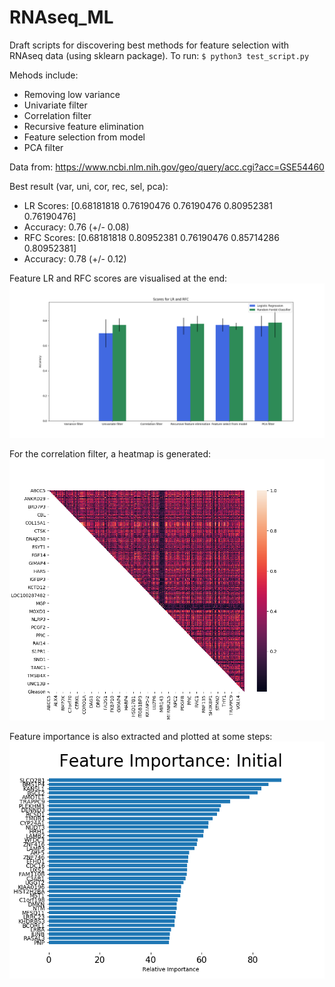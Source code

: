 # RNAseq_ML

Draft scripts for discovering best methods for feature selection with RNAseq data (using sklearn package). 
To run: 
`$ python3 test_script.py`

Mehods include:
* Removing low variance
* Univariate filter
* Correlation filter
* Recursive feature elimination
* Feature selection from model
* PCA filter


Data from:
https://www.ncbi.nlm.nih.gov/geo/query/acc.cgi?acc=GSE54460

Best result (var, uni, cor, rec, sel, pca): 
* LR  Scores:    [0.68181818 0.76190476 0.76190476 0.80952381 0.76190476] 
* Accuracy: 0.76 (+/- 0.08) 
* RFC Scores:   [0.68181818 0.80952381 0.76190476 0.85714286 0.80952381] 
* Accuracy: 0.78 (+/- 0.12) 


Feature LR and RFC scores are visualised at the end:
![cross validation scores](/figs/cross_val_graph.png)

For the correlation filter, a heatmap is generated:
![heatplot](/figs/correlation_matrix_example.png)

Feature importance is also extracted and plotted at some steps:
![relative feature importance](/figs/feature_importance_example.png)
